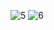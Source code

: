 ![5](https://user-images.githubusercontent.com/82725681/202520412-22e9d652-1238-4ba0-9b54-29adc1738bb9.png)
![6](https://user-images.githubusercontent.com/82725681/202520428-d361d616-f659-4dbe-82b1-8b5d32f66b83.png)
